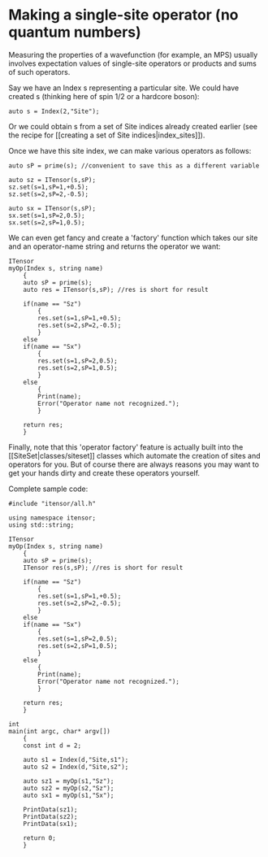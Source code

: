 # Making a single-site operator (no quantum numbers) 

Measuring the properties of a wavefunction (for example, an MPS) usually
involves expectation values of single-site operators or  products and sums of such operators.

Say we have an Index s representing a particular site. We could have created s (thinking here of spin 1/2 or a hardcore boson):

    auto s = Index(2,"Site");

Or we could obtain s from a set of Site indices already created earlier (see the recipe for [[creating a set of Site indices|index_sites]]).

Once we have this site index, we can make various operators as follows:

    auto sP = prime(s); //convenient to save this as a different variable

    auto sz = ITensor(s,sP);
    sz.set(s=1,sP=1,+0.5);
    sz.set(s=2,sP=2,-0.5);

    auto sx = ITensor(s,sP);
    sx.set(s=1,sP=2,0.5);
    sx.set(s=2,sP=1,0.5);

We can even get fancy and create a 'factory' function which takes our site and an operator-name string and returns the operator we want:

    ITensor
    myOp(Index s, string name)
        {
        auto sP = prime(s);
        auto res = ITensor(s,sP); //res is short for result

        if(name == "Sz")
            {
            res.set(s=1,sP=1,+0.5);
            res.set(s=2,sP=2,-0.5);
            }
        else
        if(name == "Sx")
            {
            res.set(s=1,sP=2,0.5);
            res.set(s=2,sP=1,0.5);
            }
        else
            {
            Print(name);
            Error("Operator name not recognized.");
            }

        return res;
        }

Finally, note that this 'operator factory' feature is actually built into the 
[[SiteSet|classes/siteset]] classes which automate the creation
of sites and operators for you. But of course there are always reasons you may 
want to get your hands dirty and create these operators yourself.



Complete sample code:


    #include "itensor/all.h"

    using namespace itensor;
    using std::string;

    ITensor
    myOp(Index s, string name)
        {
        auto sP = prime(s);
        ITensor res(s,sP); //res is short for result

        if(name == "Sz")
            {
            res.set(s=1,sP=1,+0.5);
            res.set(s=2,sP=2,-0.5);
            }
        else
        if(name == "Sx")
            {
            res.set(s=1,sP=2,0.5);
            res.set(s=2,sP=1,0.5);
            }
        else
            {
            Print(name);
            Error("Operator name not recognized.");
            }

        return res;
        }

    int 
    main(int argc, char* argv[])
        {
        const int d = 2;

        auto s1 = Index(d,"Site,s1");
        auto s2 = Index(d,"Site,s2");

        auto sz1 = myOp(s1,"Sz");
        auto sz2 = myOp(s2,"Sz");
        auto sx1 = myOp(s1,"Sx");

        PrintData(sz1);
        PrintData(sz2);
        PrintData(sx1);

        return 0;
        }
